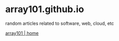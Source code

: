 array101.github.io
==================

random articles related to software, web, cloud, etc

[array101 | home](http://array101.github.io/)

